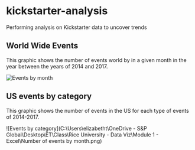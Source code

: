# kickstarter-analysis
Performing analysis on Kickstarter data to uncover trends
## World Wide Events
This graphic shows the number of events world by in a given month in the year between the years of 2014 and 2017.

![Events by month](C:\Users\ethomas33\Desktop\Class\Module1\Numberofeventsbymonth.png)

## US events by category
This graphic shows the number of events in the US for each type of events of 2014-2017.

![Events by category](C:\Users\elizabetht\OneDrive - S&P Global\Desktop\ET\Class\Rice University - Data Viz\Module 1 - Excel\Number of events by month.png)
